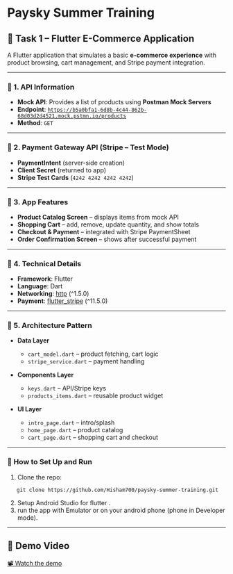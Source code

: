 # Paysky Summer Training

## 📌 Task 1 – Flutter E-Commerce Application

A Flutter application that simulates a basic **e-commerce experience** with product browsing, cart management, and Stripe payment integration.

---

### 🔹 1. API Information

- **Mock API**: Provides a list of products using **Postman Mock Servers**
- **Endpoint**: [`https://b5a0bfa1-6d8b-4c44-862b-68d03d2d4521.mock.pstmn.io/products`](https://b5a0bfa1-6d8b-4c44-862b-68d03d2d4521.mock.pstmn.io/products)
- **Method**: `GET`

---

### 🔹 2. Payment Gateway API (Stripe – Test Mode)

- **PaymentIntent** (server-side creation)
- **Client Secret** (returned to app)
- **Stripe Test Cards** (`4242 4242 4242 4242`)

---

### 🔹 3. App Features

- **Product Catalog Screen** – displays items from mock API
- **Shopping Cart** – add, remove, update quantity, and show totals
- **Checkout & Payment** – integrated with Stripe PaymentSheet
- **Order Confirmation Screen** – shows after successful payment

---

### 🔹 4. Technical Details

- **Framework**: Flutter
- **Language**: Dart
- **Networking**: [http](https://pub.dev/packages/http) (^1.5.0)
- **Payment**: [flutter_stripe](https://pub.dev/packages/flutter_stripe) (^11.5.0)

---

### 🔹 5. Architecture Pattern

- **Data Layer**

  - `cart_model.dart` – product fetching, cart logic
  - `stripe_service.dart` – payment handling

- **Components Layer**

  - `keys.dart` – API/Stripe keys
  - `products_items.dart` – reusable product widget

- **UI Layer**
  - `intro_page.dart` – intro/splash
  - `home_page.dart` – product catalog
  - `cart_page.dart` – shopping cart and checkout

---

### 🚀 How to Set Up and Run

1. Clone the repo:

```
   git clone https://github.com/Hisham700/paysky-summer-training.git
```

2.  Setup Android Studio for flutter .
3.  run the app with Emulator or on your android phone (phone in Developer mode).

---

## 🎥 Demo Video

[📽️ Watch the demo](media/demo.mp4)
